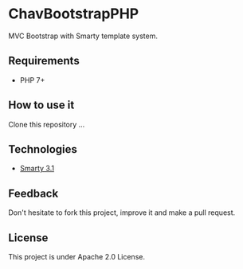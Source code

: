 # ChavBootstrapPHP
MVC Bootstrap with Smarty template system.

## Requirements

* PHP 7+

## How to use it

Clone this repository ...

## Technologies

* [Smarty 3.1](http://www.smarty.net/)

## Feedback

Don't hesitate to fork this project, improve it and make a pull request.

## License

This project is under Apache 2.0 License.
